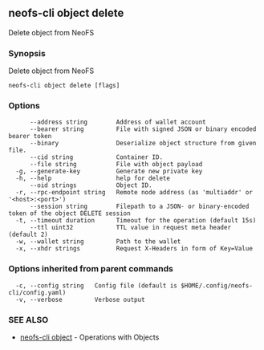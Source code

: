 ## neofs-cli object delete

Delete object from NeoFS

### Synopsis

Delete object from NeoFS

```
neofs-cli object delete [flags]
```

### Options

```
      --address string        Address of wallet account
      --bearer string         File with signed JSON or binary encoded bearer token
      --binary                Deserialize object structure from given file.
      --cid string            Container ID.
      --file string           File with object payload
  -g, --generate-key          Generate new private key
  -h, --help                  help for delete
      --oid strings           Object ID.
  -r, --rpc-endpoint string   Remote node address (as 'multiaddr' or '<host>:<port>')
      --session string        Filepath to a JSON- or binary-encoded token of the object DELETE session
  -t, --timeout duration      Timeout for the operation (default 15s)
      --ttl uint32            TTL value in request meta header (default 2)
  -w, --wallet string         Path to the wallet
  -x, --xhdr strings          Request X-Headers in form of Key=Value
```

### Options inherited from parent commands

```
  -c, --config string   Config file (default is $HOME/.config/neofs-cli/config.yaml)
  -v, --verbose         Verbose output
```

### SEE ALSO

* [neofs-cli object](neofs-cli_object.md)	 - Operations with Objects

